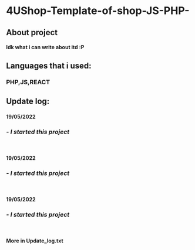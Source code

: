 # 4UShop-Template-of-shop-JS-PHP-

<h2>About project</h2>
<h4>Idk what i can write about itd :P</h4>


<h2>Languages that i used:<h3><b>PHP,JS,REACT</b></h3><h2/>


<b>Update log:</b>
<br/>
  <h4><b>19/05/2022</b></h4>
<h3><i>- I started this project</i></h3>
  <br/>
  <h4><b>19/05/2022</b></h4>
<h3><i>- I started this project</i></h3>
  <br/>
  <h4><b>19/05/2022</b></h4>
<h3><i>- I started this project</i></h3>
  <br/>
  <h4><b>More in Update_log.txt</b></h4>

